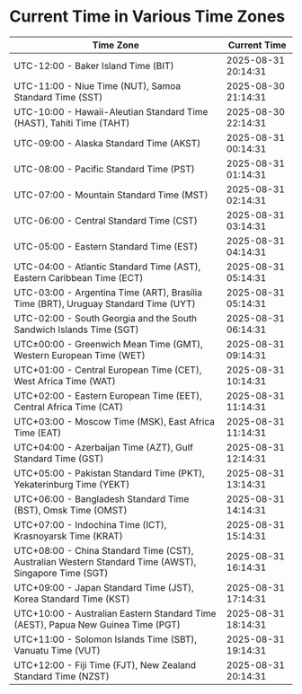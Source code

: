 # Current Time in Various Time Zones

| Time Zone | Current Time |
|-----------|--------------|
| UTC-12:00 - Baker Island Time (BIT) | 2025-08-31 20:14:31 |
| UTC-11:00 - Niue Time (NUT), Samoa Standard Time (SST) | 2025-08-30 21:14:31 |
| UTC-10:00 - Hawaii-Aleutian Standard Time (HAST), Tahiti Time (TAHT) | 2025-08-30 22:14:31 |
| UTC-09:00 - Alaska Standard Time (AKST) | 2025-08-31 00:14:31 |
| UTC-08:00 - Pacific Standard Time (PST) | 2025-08-31 01:14:31 |
| UTC-07:00 - Mountain Standard Time (MST) | 2025-08-31 02:14:31 |
| UTC-06:00 - Central Standard Time (CST) | 2025-08-31 03:14:31 |
| UTC-05:00 - Eastern Standard Time (EST) | 2025-08-31 04:14:31 |
| UTC-04:00 - Atlantic Standard Time (AST), Eastern Caribbean Time (ECT) | 2025-08-31 05:14:31 |
| UTC-03:00 - Argentina Time (ART), Brasília Time (BRT), Uruguay Standard Time (UYT) | 2025-08-31 05:14:31 |
| UTC-02:00 - South Georgia and the South Sandwich Islands Time (SGT) | 2025-08-31 06:14:31 |
| UTC±00:00 - Greenwich Mean Time (GMT), Western European Time (WET) | 2025-08-31 09:14:31 |
| UTC+01:00 - Central European Time (CET), West Africa Time (WAT) | 2025-08-31 10:14:31 |
| UTC+02:00 - Eastern European Time (EET), Central Africa Time (CAT) | 2025-08-31 11:14:31 |
| UTC+03:00 - Moscow Time (MSK), East Africa Time (EAT) | 2025-08-31 11:14:31 |
| UTC+04:00 - Azerbaijan Time (AZT), Gulf Standard Time (GST) | 2025-08-31 12:14:31 |
| UTC+05:00 - Pakistan Standard Time (PKT), Yekaterinburg Time (YEKT) | 2025-08-31 13:14:31 |
| UTC+06:00 - Bangladesh Standard Time (BST), Omsk Time (OMST) | 2025-08-31 14:14:31 |
| UTC+07:00 - Indochina Time (ICT), Krasnoyarsk Time (KRAT) | 2025-08-31 15:14:31 |
| UTC+08:00 - China Standard Time (CST), Australian Western Standard Time (AWST), Singapore Time (SGT) | 2025-08-31 16:14:31 |
| UTC+09:00 - Japan Standard Time (JST), Korea Standard Time (KST) | 2025-08-31 17:14:31 |
| UTC+10:00 - Australian Eastern Standard Time (AEST), Papua New Guinea Time (PGT) | 2025-08-31 18:14:31 |
| UTC+11:00 - Solomon Islands Time (SBT), Vanuatu Time (VUT) | 2025-08-31 19:14:31 |
| UTC+12:00 - Fiji Time (FJT), New Zealand Standard Time (NZST) | 2025-08-31 20:14:31 |
